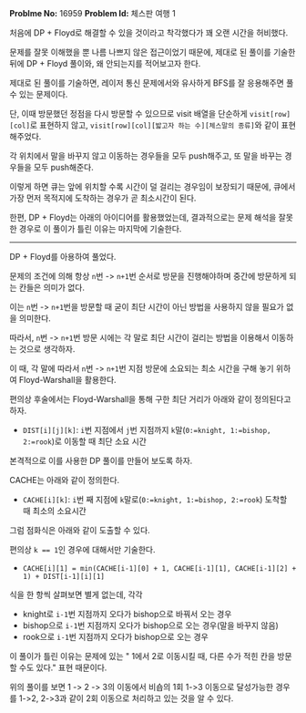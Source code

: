 **Problme No:** 16959
**Problem Id:** 체스판 여행 1


처음에 DP + Floyd로 해결할 수 있을 것이라고 착각했다가 꽤 오랜 시간을 허비했다.


문제를 잘못 이해했을 뿐 나름 나쁘지 않은 접근이었기 때문에, 제대로 된 풀이를 기술한 뒤에 DP + Floyd 풀이와, 왜 안되는지를 적어보고자 한다.


제대로 된 풀이를 기술하면, 레이저 통신 문제에서와 유사하게 BFS를 잘 응용해주면 풀 수 있는 문제이다.


단, 이때 방문했던 정점을 다시 방문할 수 있으므로 visit 배열을 단순하게 `visit[row][col]`로 표현하지 않고, `visit[row][col][밟고자 하는 수][체스말의 종류]`와 같이 표현해주었다.


각 위치에서 말을 바꾸지 않고 이동하는 경우들을 모두 push해주고, 또 말을 바꾸는 경우들을 모두 push해준다.


이렇게 하면 큐는 앞에 위치할 수록 시간이 덜 걸리는 경우임이 보장되기 때문에, 큐에서 가장 먼저 목적지에 도착하는 경우가 곧 최소시간이 된다.


한편, DP + Floyd는 아래의 아이디어를 활용했었는데, 결과적으로는 문제 해석을 잘못한 경우로 이 풀이가 틀린 이유는 마지막에 기술한다.


---

DP + Floyd를 아용하여 풀었다.


문제의 조건에 의해 항상 `n`번 -> `n+1`번 순서로 방문을 진행해야하며 중간에 방문하게 되는 칸들은 의미가 없다.


이는 `n`번 -> `n+1`번을 방문할 때 굳이 최단 시간이 아닌 방법을 사용하지 않을 필요가 없을 의미한다.


따라서, `n`번 -> `n+1`번 방문 시에는 각 말로 최단 시간이 걸리는 방법을 이용해서 이동하는 것으로 생각하자.


이 때, 각 말에 따라서 `n`번 -> `n+1`번 지점 방문에 소요되는 최소 시간을 구해 놓기 위하여 Floyd-Warshall을 활용한다.


편의상 후술에서는 Floyd-Warshall을 통해 구한 최단 거리가 아래와 같이 정의된다고 하자.


- `DIST[i][j][k]`: `i`번 지점에서 `j`번 지점까지 `k`말(`0:=knight, 1:=bishop, 2:=rook`)로 이동할 때 최단 소요 시간


본격적으로 이를 사용한 DP 풀이를 만들어 보도록 하자.


CACHE는 아래와 같이 정의한다.


- `CACHE[i][k]`: `i`번 째 지점에 `k`말로(`0:=knight, 1:=bishop, 2:=rook`) 도착할 때 최소의 소요시간


그럼 점화식은 아래와 같이 도출할 수 있다.


편의상 `k == 1`인 경우에 대해서만 기술한다.


- `CACHE[i][1] = min(CACHE[i-1][0] + 1, CACHE[i-1][1], CACHE[i-1][2] + 1) + DIST[i-1][i][1]`


식을 한 항씩 살펴보면 별게 없는데, 각각

- knight로 `i-1`번 지점까지 오다가 bishop으로 바꿔서 오는 경우
- bishop으로 `i-1`번 지점까지 오다가 bishop으로 오는 경우(말을 바꾸지 않음)
- rook으로 `i-1`번 지점까지 오다가 bishop으로 오는 경우


이 풀이가 틀린 이유는 문제에 있는 " 1에서 2로 이동시킬 때, 다른 수가 적힌 칸을 방문할 수도 있다." 표현 때문이다.


위의 풀이를 보면 1 -> 2 -> 3의 이동에서 비숍의 1회 1->3 이동으로 달성가능한 경우를 1->2, 2->3과 같이 2회 이동으로 처리하고 있는 것을 알 수 있다.

